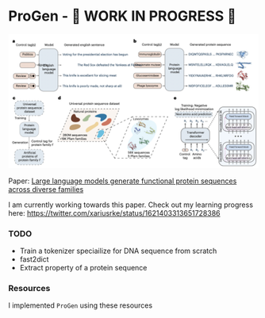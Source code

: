 ProGen - 🚧 WORK IN PROGRESS 🚧
================

<!-- WARNING: THIS FILE WAS AUTOGENERATED! DO NOT EDIT! -->

![image.png](index_files/figure-commonmark/b9eaa4bc-1-image.png)

Paper: [Large language models generate functional protein sequences
across diverse
families](https://www.nature.com/articles/s41587-022-01618-2)

I am currently working towards this paper. Check out my learning
progress here: https://twitter.com/xariusrke/status/1621403313651728386

### TODO

- Train a tokenizer speciailize for DNA sequence from scratch
- fast2dict
- Extract property of a protein sequence

### Resources

I implemented `ProGen` using these resources
